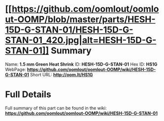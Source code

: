 
[[https://github.com/oomlout/oomlout-OOMP/blob/master/parts/HESH-15D-G-STAN-01/HESH-15D-G-STAN-01_420.jpg|alt=HESH-15D-G-STAN-01]] 
Summary
=================

Name: __1.5 mm Green Heat Shrink__
ID: __HESH-15D-G-STAN-01__
Hex ID: __HS1G__
WebPage: __https://github.com/oomlout/oomlout-OOMP/wiki/HESH-15D-G-STAN-01__
Short URL: __http://oom.lt/HS1G__

Full Details
==========================
Full summary of this part can be found in the wiki:   
__https://github.com/oomlout/oomlout-OOMP/wiki/HESH-15D-G-STAN-01__   

